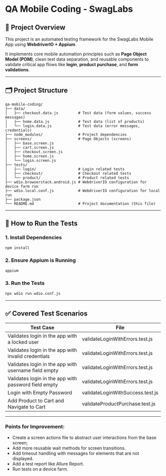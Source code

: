 # QA Mobile Coding - SwagLabs

## 📱 Project Overview

This project is an automated testing framework for the SwagLabs Mobile App using **WebdriverIO + Appium**.

It implements core mobile automation principles such as **Page Object Model (POM)**, clean test data separation, and reusable components to validate critical app flows like **login**, **product purchase**, and **form validations**.

---

## 🗂 Project Structure

```
qa-mobile-coding/
├── data/
│   ├── checkout.data.js         # Test data (form values, success messages)
│   ├── home.data.js             # Test data (list of products)
│   └── login.data.js            # Test data (error messages, credentials)
├── node_modules/                # Project dependencies
├── screens/                     # Page Objects (screens)
│   ├── base.screen.js
│   ├── cart.screen.js
│   ├── checkout.screen.js
│   ├── home.screen.js
│   └── login.screen.js
├── tests/
│   ├── login/                   # Login related tests
│   ├── checkout/                # Checkout related tests
│   └── product/                 # Product related tests
├── wdio.browserstack.android.js # WebdriverIO configuration for device farm run
├── wdio.local.conf.js           # WebdriverIO configuration for local run
├── package.json
└── README.md                    # Project documentation (this file)
```

---

## 🚀 How to Run the Tests

### 1. Install Dependencies

```bash
npm install
```

### 2. Ensure Appium is Running

```bash
appium
```

### 3. Run the Tests

```bash
npx wdio run wdio.conf.js
```

---

## ✅ Covered Test Scenarios

| Test Case                                             | File                             |
| ----------------------------------------------------- | -------------------------------- |
| Validates login in the app with a locked user         | validateLoginWithErrors.test.js  |
| Validates login in the app with invalid credentials   | validateLoginWithErrors.test.js  |
| Validates login in the app with username field empty  | validateLoginWithErrors.test.js  |
| Validates login in the app with password field empty  | validateLoginWithErrors.test.js  |
| Login with Empty Password                             | validateLoginWithSuccess.test.js |
| Add Product to Cart and Navigate to Cart              | validateProductPurchase.test.js  |

---

### Points for Improvement:

   *  Create a screen actions file to abstract user interactions from the base screen;
   *  Add more reusable wait methods for screen transitions.
   *  Add timeout handling with messages for elements that are not displayed.
   *  Add a test report like Allure Report.
   *  Run tests on a device farm.
